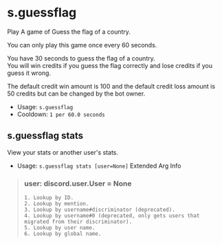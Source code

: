 # s.guessflag
Play A game of Guess the flag of a country.<br/>

You can only play this game once every 60 seconds.<br/>

You have 30 seconds to guess the flag of a country.<br/>
You will win credits if you guess the flag correctly and lose credits if you guess it wrong.<br/>

The default credit win amount is 100 and the default credit loss amount is 50 credits but can be changed by the bot owner.<br/>
 - Usage: `s.guessflag`
 - Cooldown: `1 per 60.0 seconds`
## s.guessflag stats
View your stats or another user's stats.<br/>
 - Usage: `s.guessflag stats [user=None]`
Extended Arg Info
> ### user: discord.user.User = None
> 
> 
>     1. Lookup by ID.
>     2. Lookup by mention.
>     3. Lookup by username#discriminator (deprecated).
>     4. Lookup by username#0 (deprecated, only gets users that migrated from their discriminator).
>     5. Lookup by user name.
>     6. Lookup by global name.
> 
>     
